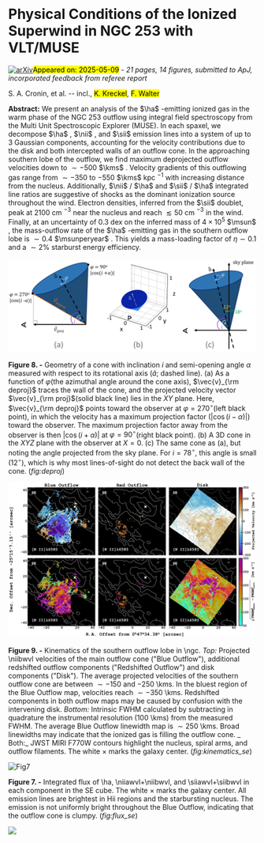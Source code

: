 <div class="macros" style="visibility:hidden;">
$\newcommand{\ensuremath}{}$
$\newcommand{\xspace}{}$
$\newcommand{\object}[1]{\texttt{#1}}$
$\newcommand{\farcs}{{.}''}$
$\newcommand{\farcm}{{.}'}$
$\newcommand{\arcsec}{''}$
$\newcommand{\arcmin}{'}$
$\newcommand{\ion}[2]{#1#2}$
$\newcommand{\textsc}[1]{\textrm{#1}}$
$\newcommand{\hl}[1]{\textrm{#1}}$
$\newcommand{\footnote}[1]{}$
$\newcommand{\vdag}{(v)^\dagger}$
$\newcommand$
$\newcommand$
$\newcommand$
$\newcommand$
$\newcommand$
$\newcommand$
$\newcommand$
$\newcommand$
$\newcommand$
$\newcommand$
$\newcommand$
$\newcommand$
$\newcommand$
$\newcommand$
$\newcommand$
$\newcommand$
$\newcommand$
$\newcommand$
$\newcommand$
$\newcommand$
$\newcommand$
$\newcommand$</div>



<div id="title">

# Physical Conditions of the Ionized Superwind in NGC 253 with VLT/MUSE

</div>
<div id="comments">

[![arXiv](https://img.shields.io/badge/arXiv-2505.04707-b31b1b.svg)](https://arxiv.org/abs/2505.04707)<mark>Appeared on: 2025-05-09</mark> -  _21 pages, 14 figures, submitted to ApJ, incorporated feedback from referee report_

</div>
<div id="authors">

S. A. Cronin, et al. -- incl., <mark>K. Kreckel</mark>, <mark>F. Walter</mark>

</div>
<div id="abstract">

**Abstract:** We present an analysis of the $\ha$ -emitting ionized gas in the warm phase of the NGC 253 outflow using integral field spectroscopy from the Multi Unit Spectroscopic Explorer (MUSE). In each spaxel, we decompose $\ha$ , $\nii$ , and $\sii$ emission lines into a system of up to 3 Gaussian components, accounting for the velocity contributions due to the disk and both intercepted walls of an outflow cone. In the approaching southern lobe of the outflow, we find maximum deprojected outflow velocities down to $\sim -500$  $\kms$ . Velocity gradients of this outflowing gas range from $\sim -350$ to $-550$  $\kms$ kpc $^{-1}$ with increasing distance from the nucleus.  Additionally, $\nii$ / $\ha$ and $\sii$ / $\ha$ integrated line ratios are suggestive of shocks as the dominant ionization source throughout the wind. Electron densities, inferred from the $\sii$ doublet, peak at $2100$ cm $^{-3}$ near the nucleus and reach $\lesssim 50$ cm $^{-3}$ in the wind. Finally, at an uncertainty of $0.3$ dex on the inferred mass of $4\times10^{5}$  $\msun$ , the mass-outflow rate of the $\ha$ -emitting gas in the southern outflow lobe is $\sim 0.4$  $\msunperyear$ . This yields a mass-loading factor of $\eta \sim 0.1$ and a $\sim 2\%$ starburst energy efficiency.

</div>

<div id="div_fig1">

<img src="tmp_2505.04707/./deproj_diagram.png" alt="Fig8" width="100%"/>

**Figure 8. -** Geometry of a cone with inclination $i$ and semi-opening angle $\alpha$ measured with respect to its rotational axis ($\hat{a}$; dashed line). (a) As a function of $\varphi$(the azimuthal angle around the cone axis), $\vec{v}_{\rm deproj}$ traces the wall of the cone, and the projected velocity vector $\vec{v}_{\rm proj}$(solid black line) lies in the $XY$ plane. Here, $\vec{v}_{\rm deproj}$ points toward the observer at $\varphi = 270^\circ$(left black point), in which the velocity has a maximum projection factor ($|\cos(i - \alpha)|$) toward the observer. The maximum projection factor away from the observer is then $|\cos(i + \alpha)|$ at $\varphi = 90^\circ$(right black point). (b) A 3D cone in the $XYZ$ plane with the observer at $X = 0$. (c) The same cone as (a), but noting the angle projected from the sky plane. For $i = 78^{\circ}$, this angle is small ($12^{\circ}$), which is why most lines-of-sight do not detect the back wall of the cone. (*fig:deproj*)

</div>
<div id="div_fig2">

<img src="tmp_2505.04707/./se_projvel_fwhm.png" alt="Fig9" width="100%"/>

**Figure 9. -** Kinematics of the southern outflow lobe in \ngc. _Top:_ Projected \niibwvl velocities of the main outflow cone ("Blue Outflow"), additional redshifted outflow components ("Redshifted Outflow") and disk components ("Disk"). The average projected velocities of the southern outflow cone are between $\sim -150$ and $-250$ \kms. In the bluest region of the Blue Outflow map, velocities reach $\sim -350$ \kms. Redshifted components in both outflow maps may be caused by confusion with the intervening disk. _Bottom:_ Intrinsic FWHM calculated by subtracting in quadrature the instrumental resolution ($100$ \kms) from the measured FWHM. The average Blue Outflow linewidth map is $\sim 250$ \kms. Broad linewidths may indicate that the ionized gas is filling the outflow cone.  _ Both:_ JWST MIRI F770W contours highlight the nucleus, spiral arms, and outflow filaments. The white $\times$ marks the galaxy center. (*fig:kinematics_se*)

</div>
<div id="div_fig3">

<img src="tmp_2505.04707/./se_flux_matsubayashi_regions.png" alt="Fig7" width="100%"/>

**Figure 7. -** Integrated flux of \ha, \niiawvl$+$\niibwvl, and \siiawvl$+$\siibwvl in each component in the SE cube. The white $\times$ marks the galaxy center. All emission lines are brightest in Hii regions and the starbursting nucleus. The emission is not uniformly bright throughout the Blue Outflow, indicating that the outflow cone is clumpy. (*fig:flux_se*)

</div><div id="qrcode"><img src=https://api.qrserver.com/v1/create-qr-code/?size=100x100&data="https://arxiv.org/abs/2505.04707"></div>